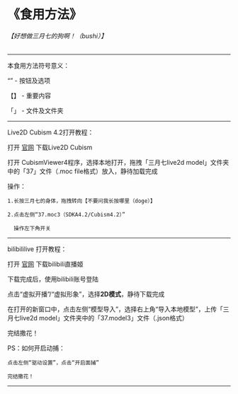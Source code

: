 
# 《食用方法》


###### 【好想做三月七的狗啊！（bushi）】
--------------------------------------------------------------------------------------------------------------------------------------------------------------------------------------------------------

本食用方法符号意义：

“”   - 按钮及选项

【】   - 重要内容

「」   - 文件及文件夹

----------------------------------------------------

Live2D Cubism 4.2打开教程：

打开 [官网](https://www.live2d.com/zh-CHS/download) 下载Live2D Cubism

打开 CubismViewer4程序，选择本地打开，拖拽「三月七live2d model」文件夹中的「37」文件（.moc file格式）放入，静待加载完成

操作：

	1.长按三月七的身体，拖拽转向【不要问我长按哪里（doge）】
  
	2.点击左侧“37.moc3（SDKA4.2/Cubism4.2）”
  
	  操作左下角开关

----------------------------------------------------

bilibililive 打开教程：

打开 [官网](https://live.bilibili.com/liveHime) 下载bilibili直播姬

下载完成后，使用bilibili账号登陆

点击“虚拟开播”/“虚拟形象”，选择**2D模式**，静待下载完成

在打开的新窗口中，点击左侧“模型导入”，选择右上角“导入本地模型”，上传「三月七live2d model」文件夹中的「37.model3」文件（.json格式）

完结撒花！

PS：如何开启动捕：

	点击左侧“驱动设置”，点击“开启面捕”
  
	完结撒花！

--------------------------------------------------------------------------------------------------------------------------------------------------------------------------------------------------------
